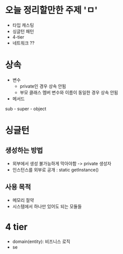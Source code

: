 # 오늘 정리할만한 주제 'ㅁ'

- 타입 캐스팅
- 싱글턴 패턴
- 4-tier
- 네트워크 ??

# 상속

- 변수
  - private인 경우 상속 안됨
  - 부모 클래스 멤버 변수와 이름이 동일한 경우 상속 안됨
- 메서드

sub - super - object

# 싱글턴

## 생성하는 방법

- 외부에서 생성 불가능하게 막아야함 -> private 생성자
- 인스턴스를 외부로 공개 : static getInstance()

## 사용 목적

- 메모리 절약
- 시스템에서 하나만 있어도 되는 모듈들

# 4 tier

- domain(entity): 비즈니스 로직
- se